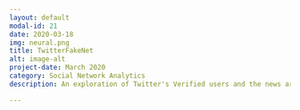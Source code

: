 ```yaml
---
layout: default
modal-id: 21
date: 2020-03-18
img: neural.png
title: TwitterFakeNet
alt: image-alt
project-date: March 2020
category: Social Network Analytics
description: An exploration of Twitter's Verified users and the news articles they tweet. Specifically looking into how likely is it that an article shared by the user is fake. The same trends are also studied in unverified users as a comparison. <br> Check it out on GitHub<a href="https://github.com/Aveek-Saha/TwitterFakeNet"> TwitterFakeNet</a> <br><div>Icons made by <a href="https://www.flaticon.com/authors/becris" title="Becris">Becris</a> from <a href="https://www.flaticon.com/" title="Flaticon">www.flaticon.com</a></div>

---
```

